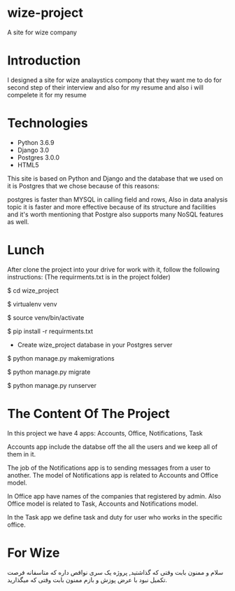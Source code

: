 # wize-project
A site for wize company

# Introduction
  I designed a site for wize analaystics compony that they want me to do for second step of their interview and also for my resume and also i will compelete it for my resume  

# Technologies 
   * Python 3.6.9
   * Django 3.0
   * Postgres 3.0.0
   * HTML5
   
  This site is based on Python and Django and the database that we used on it is Postgres that we chose because of this reasons:
  
  postgres is faster than MYSQL in calling field and rows, Also in data analysis topic it is faster and more effective because of its structure and facilities and it's worth mentioning that Postgre also supports many NoSQL features as well.
  
 
 
# Lunch
  After clone the project into your drive for work with it, follow the following instructions:
  (The requirments.txt is in the project folder)
  
  $ cd wize_project
  
  $ virtualenv venv
  
  $ source venv/bin/activate
  
  $ pip install -r requirments.txt
  
  * Create wize_project database in your Postgres server
  
  $ python manage.py makemigrations
  
  $ python manage.py migrate
  
  $ python manage.py runserver
  
# The Content Of The Project
  In this project we have 4 apps:
  Accounts, Office, Notifications, Task
  
  Accounts app include the databse off the all the users and we keep all of them in it.
  
  The job of the Notifications app is to sending messages from a user to another.
  The model of Notifications app is related to Accounts and Office model.
  
  In Office app  have names of the companies that registered by admin.
  Also Office model is related to Task, Accounts and Notifications model.
  
  In the Task app we define task and duty for user who works in the specific office.
  
  
  
 # For Wize
  سلام و ممنون بابت وقتی که گذاشتید, پروژه یک سری نواقص داره که متاسفانه فرصت تکمیل نبود با عرض پوزش و بازم ممنون بابت وقتی که میگذارید.
